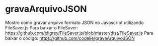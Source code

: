 # gravaArquivoJSON
Mostro como gravar arquivo formato JSON no Javascript utilizando FileSaver.js
Para baixar o FileSaver: https://github.com/eligrey/FileSaver.js/blob/master/dist/FileSaver.js
Para baixar o código: https://github.com/codelie/gravaArquivoJSON
